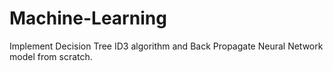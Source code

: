 # Machine-Learning

Implement Decision Tree ID3 algorithm and Back Propagate Neural Network model from scratch.
